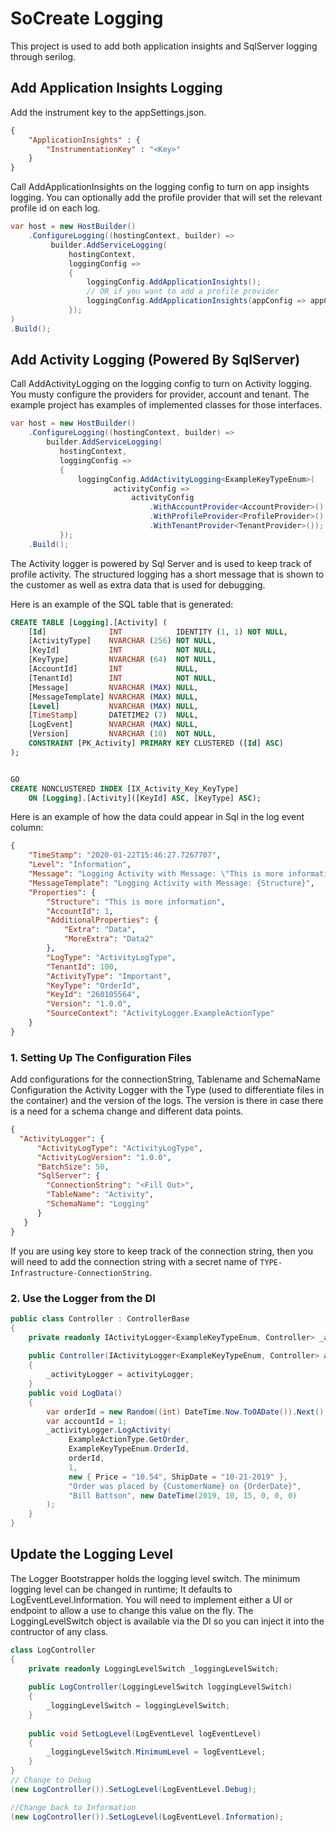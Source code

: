 # SoCreate Logging

This project is used to add both application insights and SqlServer logging through serilog.

## Add Application Insights Logging
Add the instrument key to the appSettings.json.
```json
{
    "ApplicationInsights" : {
        "InstrumentationKey" : "<Key>"
    }
}
```
Call AddApplicationInsights on the logging config to turn on app insights logging. You can optionally add the profile provider that will set
 the relevant profile id on each log.
```c#
var host = new HostBuilder()
    .ConfigureLogging((hostingContext, builder) => 
         builder.AddServiceLogging(
             hostingContext,
             loggingConfig =>
             {
                 loggingConfig.AddApplicationInsights();
                 // OR if you want to add a profile provider
                 loggingConfig.AddApplicationInsights(appConfig => appConfig.WithProfileProvider<ProfileProvider>())
             });
)
.Build();

```


## Add Activity Logging (Powered By SqlServer)

Call AddActivityLogging on the logging config to turn on Activity logging. You musty configure the providers for provider, account and tenant. 
The example project has examples of implemented classes for those interfaces.
```c#
var host = new HostBuilder()
    .ConfigureLogging((hostingContext, builder) => 
        builder.AddServiceLogging(
           hostingContext,
           loggingConfig =>
           {
               loggingConfig.AddActivityLogging<ExampleKeyTypeEnum>(
                       activityConfig =>
                           activityConfig
                               .WithAccountProvider<AccountProvider>()
                               .WithProfileProvider<ProfileProvider>()
                               .WithTenantProvider<TenantProvider>());
           });
    .Build();
```
The Activity logger is powered by Sql Server and is used to keep track of profile activity. The structured logging has a 
short message that is shown to the customer as well as extra data that is used for debugging. 


Here is an example of the SQL table that is generated:
```sql
CREATE TABLE [Logging].[Activity] (
    [Id]              INT            IDENTITY (1, 1) NOT NULL,
    [ActivityType]    NVARCHAR (256) NOT NULL,
    [KeyId]           INT            NOT NULL,
    [KeyType]         NVARCHAR (64)  NOT NULL,
    [AccountId]       INT            NULL,
    [TenantId]        INT            NOT NULL,
    [Message]         NVARCHAR (MAX) NULL,
    [MessageTemplate] NVARCHAR (MAX) NULL,
    [Level]           NVARCHAR (MAX) NULL,
    [TimeStamp]       DATETIME2 (7)  NULL,
    [LogEvent]        NVARCHAR (MAX) NULL,
    [Version]         NVARCHAR (10)  NOT NULL,
    CONSTRAINT [PK_Activity] PRIMARY KEY CLUSTERED ([Id] ASC)
);


GO
CREATE NONCLUSTERED INDEX [IX_Activity_Key_KeyType]
    ON [Logging].[Activity]([KeyId] ASC, [KeyType] ASC);
```

Here is an example of how the data could appear in Sql in the log event column:
```json
{
    "TimeStamp": "2020-01-22T15:46:27.7267707",
    "Level": "Information",
    "Message": "Logging Activity with Message: \"This is more information\"",
    "MessageTemplate": "Logging Activity with Message: {Structure}",
    "Properties": {
        "Structure": "This is more information",
        "AccountId": 1,
        "AdditionalProperties": {
            "Extra": "Data",
            "MoreExtra": "Data2"
        },
        "LogType": "ActivityLogType",
        "TenantId": 100,
        "ActivityType": "Important",
        "KeyType": "OrderId",
        "KeyId": "260105564",
        "Version": "1.0.0",
        "SourceContext": "ActivityLogger.ExampleActionType"
    }
}
```
### 1. Setting Up The Configuration Files
Add configurations for the connectionString, Tablename and SchemaName
Configuration the Activity Logger with the Type (used to differentiate files in the container) and the version of the 
logs. The version is there in case there is a need for a schema change and different data points.

```json
{
  "ActivityLogger": {
      "ActivityLogType": "ActivityLogType",
      "ActivityLogVersion": "1.0.0",
      "BatchSize": 50,
      "SqlServer": {
        "ConnectionString": "<Fill Out>",
        "TableName": "Activity",
        "SchemaName": "Logging"
      }
   }
}
```

If you are using key store to keep track of the connection string, then you will need to add the connection string 
with a secret name of `TYPE-Infrastructure-ConnectionString`. 

### 2. Use the Logger from the DI
```c#
public class Controller : ControllerBase
{
    private readonly IActivityLogger<ExampleKeyTypeEnum, Controller> _activityLogger;
    
    public Controller(IActivityLogger<ExampleKeyTypeEnum, Controller> activityLogger)
    {
        _activityLogger = activityLogger;
    }
    public void LogData()
    {
        var orderId = new Random((int) DateTime.Now.ToOADate()).Next();
        var accountId = 1;
        _activityLogger.LogActivity(
             ExampleActionType.GetOrder,
             ExampleKeyTypeEnum.OrderId,
             orderId,
             1,
             new { Price = "10.54", ShipDate = "10-21-2019" },
             "Order was placed by {CustomerName} on {OrderDate}",
             "Bill Battson", new DateTime(2019, 10, 15, 0, 0, 0)
        );
    }
}

```


## Update the Logging Level

The Logger Bootstrapper holds the logging level switch. The minimum logging level can be changed in runtime; It defaults to LogEventLevel.Information.
You will need to implement either a UI or endpoint to allow a use to change this value on the fly. The LoggingLevelSwitch object is available via the DI 
so you can inject it into the contructor of any class.

```c#
class LogController
{
	private readonly LoggingLevelSwitch _loggingLevelSwitch;
	
	public LogController(LoggingLevelSwitch loggingLevelSwitch)
	{
		_loggingLevelSwitch = loggingLevelSwitch;
	}
	
	public void SetLogLevel(LogEventLevel logEventLevel)
	{
		_loggingLevelSwitch.MinimumLevel = logEventLevel;	
	}
}
// Change to Debug
(new LogController()).SetLogLevel(LogEventLevel.Debug);

//Change back to Information
(new LogController()).SetLogLevel(LogEventLevel.Information);
```